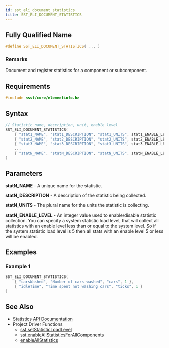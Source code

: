 ```yaml
---
id: sst_eli_document_statistics
title: SST_ELI_DOCUMENT_STATISTICS 
---
```

## Fully Qualified Name
```cpp
#define SST_ELI_DOCUMENT_STATISTICS( ... )
```

### Remarks

Document and register statistics for a component or subcomponent.

## Requirements

```cpp
#include <sst/core/elementinfo.h>
```

## Syntax

```cpp
// Statistic name, description, unit, enable level
SST_ELI_DOCUMENT_STATISTICS(
    { "stat1_NAME", "stat1_DESCRIPTION", "stat1_UNITS", stat1_ENABLE_LEVEL },
    { "stat2_NAME", "stat2_DESCRIPTION", "stat2_UNITS", stat2_ENABLE_LEVEL },
    { "stat3_NAME", "stat3_DESCRIPTION", "stat3_UNITS", stat3_ENABLE_LEVEL },
    ...
    { "statN_NAME", "statN_DESCRIPTION", "statN_UNITS", statN_ENABLE_LEVEL }
)
```

## Parameters

**statN_NAME** - A unique name for the statistic.

**statN_DESCRIPTION** - A description of the statistic being collected.

**statN_UNITS** - The plural name for the units the statistic is collecting.

**statN_ENABLE_LEVEL** - An integer value used to enable/disable statistic collection. You can specify a system statistic load level, that will collect all statistics with an enable level less than or equal to the system level. So if the system statistic load level is 5 then all stats with an enable level 5 or less will be enabled.

## Examples

### Example 1
```cpp
SST_ELI_DOCUMENT_STATISTICS(
    { "carsWashed", "Number of cars washed", "cars", 1 },
    { "idleTime", "Time spent not washing cars", "ticks", 1 }
)
```

## See Also

- [Statistics API Documentation](http://sst-simulator.org/SSTPages/SSTDeveloperSSTStatisticsAPI/)
- Project Driver Functions
  - [sst.setStatisticLoadLevel](projectDriver/sst/setStatisticLoadLevel.md)
  - [sst.enableAllStatisticsForAllComponents](projectDriver/sst/enableAllStatisticsForAllComponents.md)
  - [enableAllStatistics](projectDriver/component/enableAllStatistics.md)